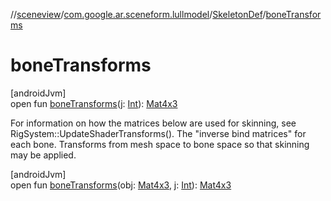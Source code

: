 //[sceneview](../../../index.md)/[com.google.ar.sceneform.lullmodel](../index.md)/[SkeletonDef](index.md)/[boneTransforms](bone-transforms.md)

# boneTransforms

[androidJvm]\
open fun [boneTransforms](bone-transforms.md)(j: [Int](https://kotlinlang.org/api/latest/jvm/stdlib/kotlin/-int/index.html)): [Mat4x3](../-mat4x3/index.md)

For information on how the matrices below are used for skinning, see RigSystem::UpdateShaderTransforms(). The &quot;inverse bind matrices&quot; for each bone. Transforms from mesh space to bone space so that skinning may be applied.

[androidJvm]\
open fun [boneTransforms](bone-transforms.md)(obj: [Mat4x3](../-mat4x3/index.md), j: [Int](https://kotlinlang.org/api/latest/jvm/stdlib/kotlin/-int/index.html)): [Mat4x3](../-mat4x3/index.md)
